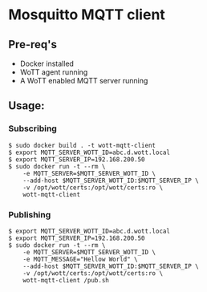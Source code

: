 # Mosquitto MQTT client

## Pre-req's

* Docker installed
* WoTT agent running
* A WoTT enabled MQTT server running

## Usage:

### Subscribing

```
$ sudo docker build . -t wott-mqtt-client
$ export MQTT_SERVER_WOTT_ID=abc.d.wott.local
$ export MQTT_SERVER_IP=192.168.200.50
$ sudo docker run -t --rm \
    -e MQTT_SERVER=$MQTT_SERVER_WOTT_ID \
    --add-host $MQTT_SERVER_WOTT_ID:$MQTT_SERVER_IP \
    -v /opt/wott/certs:/opt/wott/certs:ro \
    wott-mqtt-client
```

### Publishing

```
$ export MQTT_SERVER_WOTT_ID=abc.d.wott.local
$ export MQTT_SERVER_IP=192.168.200.50
$ sudo docker run -t --rm \
    -e MQTT_SERVER=$MQTT_SERVER_WOTT_ID \
    -e MQTT_MESSAGE="Hellow World" \
    --add-host $MQTT_SERVER_WOTT_ID:$MQTT_SERVER_IP \
    -v /opt/wott/certs:/opt/wott/certs:ro \
    wott-mqtt-client /pub.sh
```
